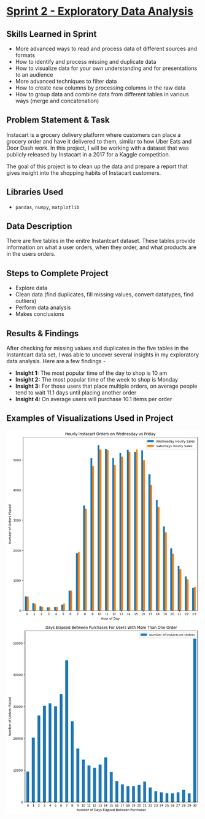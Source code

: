 # [Sprint 2 - Exploratory Data Analysis](https://github.com/brandon-levan/TripleTen-Data-Science-Projects/blob/main/Sprint%2002%20-%20Exploratory%20Data%20Analysis%20(EDA)/Sprint_2_Project.ipynb)

## Skills Learned in Sprint 
- More advanced ways to read and process data of different sources and formats
- How to identify and process missing and duplicate data
- How to visualize data for your own understanding and for presentations to an audience
- More advanced techniques to filter data
- How to create new columns by processing columns in the raw data
- How to group data and combine data from different tables in various ways (merge and concatenation)
 
## Problem Statement & Task
Instacart is a grocery delivery platform where customers can place a grocery order and have it delivered to them, similar to how Uber Eats and Door Dash work. In this project, I will be working with a dataset that was publicly released by Instacart in a 2017 for a Kaggle competition.

The goal of this project is to clean up the data and prepare a report that gives insight into the shopping habits of Instacart customers.

## Libraries Used
 - `pandas`, `numpy`, `matplotlib`

## Data Description

There are five tables in the enitre Instantcart dataset. These tables provide information on what a user orders, when they order, and what products are in the users orders.

## Steps to Complete Project
- Explore data
- Clean data (find duplicates, fill missing values, convert datatypes, find outliers)
- Perform data analysis
- Makes conclusions
  
## Results & Findings

After checking for missing values and duplicates in the five tables in the Instantcart data set, I was able to uncover several insights in my exploratory data analysis. Here are a few findings -

- **Insight 1:** The most popular time of the day to shop is 10 am
- **Insight 2:** The most popular time of the week to shop is Monday
- **Insight 3:** For those users that place multiple orders, on average people tend to wait 11.1 days until placing another order
- **Insight 4:** On average users will purchase 10.1 items per order

## Examples of Visualizations Used in Project
![alt text](https://github.com/brandon-levan/TripleTen-Data-Science-Projects/blob/8ce6db8f5f3f9a8b19ad837095671f4dcf5b04ec/Sprint%2002%20-%20Exploratory%20Data%20Analysis%20(EDA)/Charts/hourly_instacart_orders.png)
![alt text](https://github.com/brandon-levan/TripleTen-Data-Science-Projects/blob/4313ed56dbf2bf24088b483ecd25f4773af4bb15/Sprint%2002%20-%20Exploratory%20Data%20Analysis%20(EDA)/Charts/days_elapsed.png)


